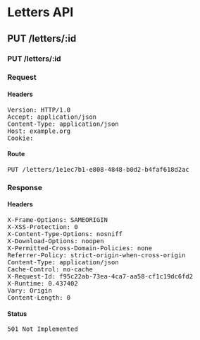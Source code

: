 # Letters API

## PUT /letters/:id

### PUT /letters/:id
### Request

#### Headers

<pre>Version: HTTP/1.0
Accept: application/json
Content-Type: application/json
Host: example.org
Cookie: </pre>

#### Route

<pre>PUT /letters/1e1ec7b1-e808-4848-b0d2-b4faf618d2ac</pre>

### Response

#### Headers

<pre>X-Frame-Options: SAMEORIGIN
X-XSS-Protection: 0
X-Content-Type-Options: nosniff
X-Download-Options: noopen
X-Permitted-Cross-Domain-Policies: none
Referrer-Policy: strict-origin-when-cross-origin
Content-Type: application/json
Cache-Control: no-cache
X-Request-Id: f95c22ab-73ea-4ca7-aa58-cf1c19dc6fd2
X-Runtime: 0.437402
Vary: Origin
Content-Length: 0</pre>

#### Status

<pre>501 Not Implemented</pre>


